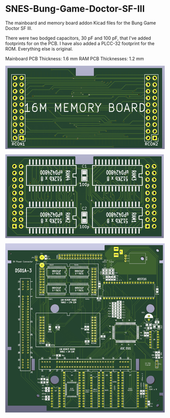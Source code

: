 # SNES-Bung-Game-Doctor-SF-III
The mainboard and memory board addon Kicad files for the Bung Game Doctor SF III. 

There were two bodged capacitors, 30 pF and 100 pF, that I've added footprints for on the PCB. I have also added a PLCC-32 footprint for the ROM. Everything else is original.

Mainboard PCB Thickness: 1.6 mm
RAM PCB Thicknesses: 1.2 mm


![image](https://github.com/RWeick/SNES-Bung-Game-Doctor-SF-III/blob/main/16MAddon.png)

![image](https://github.com/RWeick/SNES-Bung-Game-Doctor-SF-III/blob/main/16MAddonUnderSide.png)

![image](https://github.com/RWeick/SNES-Bung-Doctor-SF-III/blob/main/DS01A-3.png)
